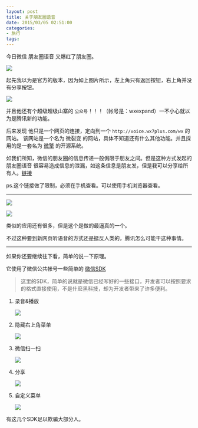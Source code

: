 ```yaml
---
layout: post
title: 关于朋友圈语音
date: 2015/03/05 02:51:00
categories: 
- 旅行
tags: 
---
```


今日微信 朋友圈语音 又爆红了朋友圈。

![](http://ww4.sinaimg.cn/large/006tNc79gw1fahq464v49j30j60y3754.jpg)

起先我以为是官方的版本，因为如上图片所示，左上角只有返回按钮，右上角并没有分享按钮。

![](http://ww3.sinaimg.cn/large/006tNc79gw1fahq49m6kkj30j60y3jru.jpg)

并且他还有个超级超级山寨的 `公众号`！！！（帐号是：wxexpand）一不小心就以为是腾讯新的功能。

后来发现 他只是一个网页的连接，定向到一个 `http://voice.wx7plus.com/wx` 的网站。 该网站是一个名为 微裂变 的网站，具体不知道还有什么其他功能。并且採用的是一套名为 [微擎][1] 的开源系统。

如我们所知，微信的朋友圈的信息传递一般侷限于朋友之间。但是这种方式发起的 朋友圈语音 很容易造成信息的泄漏，如这条信息是朋友发，但是我可以分享给所有人。[链接][2]

ps.这个链接做了限制，必须在手机查看。可以使用手机浏览器查看。

----------

![](http://ww2.sinaimg.cn/large/006tNc79gw1fahq4btlrrj30gw0doaau.jpg)  

![](http://ww2.sinaimg.cn/large/006tNc79gw1fahq4e3175j30bs063q2z.jpg)

类似的应用还有很多，但是这个是做的最逼真的一个。

不过这种要到新网页听语音的方式还是挺反人类的，腾讯怎么可能干这种事情。

----------

如果你还要继续往下看，简单的说一下原理。

它使用了微信公共帐号一些简单的 [微信SDK][3]

> 这里的SDK，简单的说就是微信已经写好的一些接口，开发者可以按照要求的格式直接使用，不是什麽黑科技，却为开发者带来了许多便利。

1. 录音&播放

   ![](http://ww2.sinaimg.cn/large/006tNc79gw1fahq4grvu7j30j60c5q46.jpg)

2. 隐藏右上角菜单

   ![](http://ww1.sinaimg.cn/large/006tNc79gw1fahq4irqloj30j609ita0.jpg)

3. 微信扫一扫

   ![](http://ww1.sinaimg.cn/large/006tNc79gw1fahq4kp357j30j602idfv.jpg)

4. 分享

   ![](http://ww3.sinaimg.cn/large/006tNc79gw1fahq4m7gcpj30j602eq38.jpg)

5. 自定义菜单

   ![](http://ww2.sinaimg.cn/large/006tNc79gw1fahq4oqppsj30dw08uaak.jpg)

有这几个SDK足以欺骗大部分人。

 [1]: http://www.we7.cc/

 [2]: http://voice.wx7plus.com/wx/timelineplay.html?serverId=MPbNr-j9UgqRtLDvs79Vdd-YcWDAuVkgcXjdWwpebkoTUM-aJOJymTp9r2vASGO0&date=2:5:14:42:4:1425537722679&recordtime=4&from=timeline&isappinstalled=0

 [3]: http://mp.weixin.qq.com/wiki/7/aaa137b55fb2e0456bf8dd9148dd613f.html
